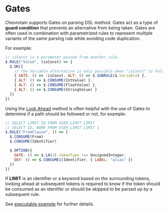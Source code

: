 # Gates

Chevrotain supports Gates on parsing DSL method.
Gates act as a type of **guard condition** that prevents an alternative
from being taken. Gates are often used in combination with parametrized rules
to represent multiple variants of the same parsing rule while avoiding code duplication.

For example:

```javascript
// isConst is a parameter passed from another rule.
$.RULE("Value", (isConst) => {
  $.OR([
    // the Variable alternative is only possible when "isConst" is Falsey
    { GATE: () => !isConst, ALT: () => $.SUBRULE($.Variable) },
    { ALT: () => $.CONSUME(IntValue) },
    { ALT: () => $.CONSUME(FloatValue) },
    { ALT: () => $.CONSUME(StringValue) }
  ])
})
```

Using the [Look Ahead](https://sap.github.io/chevrotain/documentation/7_0_2/classes/cstparser.html#la) method is often helpful with the use of Gates to determine if a path should be followed or not, for example:

```javascript
// SELECT LIMIT.ID FROM USER_LIMIT LIMIT
// SELECT ID, NAME FROM USER_LIMIT LIMIT 1
$.RULE("FromClause", () => {
  $.CONSUME(From)
  $.CONSUME(Identifier)

  $.OPTION({
    GATE: () => $.LA(2).tokenType !== UnsignedInteger,
    DEF: () => $.CONSUME1(Identifier, { LABEL: "alias" })
  })
})
```

If **LIMIT** is an identifier or a keyword based on the surrounding tokens, looking ahead at subsequent tokens is required to know if the token should be consumed as an identifer or should be skipped to be parsed up by a subsequent rule.

See [executable example](https://github.com/SAP/chevrotain/tree/master/examples/parser/predicate_lookahead)
for further details.
